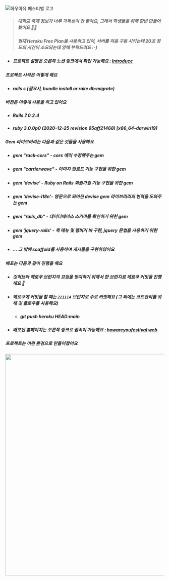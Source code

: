 ![하우아유 페스티벌 로고](https://user-images.githubusercontent.com/19422885/201467479-6c88333f-9eb8-4928-946a-101195027b0e.png)
> ##### 대학교 축제 정보가 너무 가독성이 안 좋아요, 그래서 학생들을 위해 한번 만들어봤어요 👏🏻
> ##### 현재 Heroku Free Plan을 사용하고 있어, 서버를 처음 구동 시키는데 20초 정도의 시간이 소요되는데 양해 부탁드려요 :-)
  - ##### 프로젝트 설명은 오른쪽 노션 링크에서 확인 가능해요 : <a href="https://klmhyeonwoo.oopy.io/8d9b92e6-0077-47c7-a06c-263460526cf5">Introduce</a>

##### 프로젝트 시작은 이렇게 해요
- ##### rails s (필요시, bundle install or rake db:migrate)
##### 버젼은 이렇게 사용을 하고 있어요
- ##### Rails 7.0.2.4
- ##### ruby 3.0.0p0 (2020-12-25 revision 95aff21468) [x86_64-darwin19]
##### Gem 라이브러리는 다음과 같은 것들을 사용해요
- ##### gem "rack-cors" - cors 에러 수정해주는 gem
- ##### gem "carrierwave" - 이미지 업로드 기능 구현을 위한 gem
- ##### gem 'devise' - Ruby on Rails 회원가입 기능 구현을 위한 gem
- ##### gem 'devise-i18n'- 영문으로 되어진 devise gem 라이브러리의 번역을 도와주는 gem
- ##### gem "rails_db" - 데이터베이스 스키마를 확인하기 위한 gem
- ##### gem 'jquery-rails' - 퀵 메뉴 및 햄버거 바 구현, jquery 문법을 사용하기 위한 gem
- ##### ... 그 밖에 scaffold를 사용하여 게시물을 구현하였어요
##### 배포는 다음과 같이 진행을 해요
- ##### 깃허브와 헤로쿠 브런치의 꼬임을 방지하기 위해서 한 브런치로 헤로쿠 커밋을 진행해요 🤔
- ##### 헤로쿠에 커밋을 할 때는 `221114` 브런치로 주로 커밋해요 (그 외에는 코드관리를 위해 깃 플로우를 사용해요)
  - ##### git push heroku HEAD:main
- ##### 배포된 홈페이지는 오른쪽 링크로 접속이 가능해요 : <a href="https://howareyoufestival.herokuapp.com">howareyoufestival web</a>
##### 프로젝트는 이런 환경으로 만들어졌어요
<img src="https://user-images.githubusercontent.com/19422885/201467830-e0318668-d782-4c57-9c2d-bc2588bbc7c4.png" style="width:700px"/>
